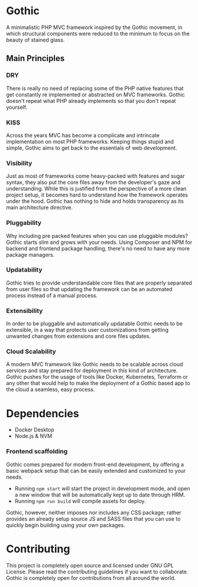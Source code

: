 # Gothic
A minimalistic PHP MVC framework inspired by the Gothic movement, in which structural components were reduced to the minimum to focus on the beauty of stained glass.

## Main Principles

### DRY
There is really no need of replacing some of the PHP native features that get constantly re implemented or abstracted on MVC frameworks. Gothic doesn't repeat what PHP already implements so that you don't repeat yourself.

### KISS
Across the years MVC has become a complicate and intrincate implementation on most PHP frameworks. Keeping things stupid and simple, Gothic aims to get back to the essentials of web development.

### Visibility
Just as most of frameworks come heavy-packed with features and sugar syntax, they also put the core files away from the developer's gaze and understanding. While this is justified from the perspective of a more clean project setup, it becomes hard to understand how the framework operates under the hood. Gothic has nothing to hide and holds transparency as its main architecture directive.

### Pluggability
Why including pre packed features when you can use pluggable modules? Gothic starts slim and grows with your needs. Using Composer and NPM for backend and frontend package handling, there's no need to have any more package managers.

### Updatability
Gothic tries to provide understandable core files that are properly separated from user files so that updating the framework can be an automated process instead of a manual process.

### Extensibility
In order to be pluggable and automatically updatable Gothic needs to be extensible, in a way that protects user customizations from getting unwanted changes from extensions and core files updates.

### Cloud Scalability
A modern MVC framework like Gothic needs to be scalable across cloud services and stay prepared for deployment in this kind of architecture. Gothic pushes for the usage of tools like Docker, Kubernetes, Terraform or any other that would help to make the deployment of a Gothic based app to the cloud a seamless, easy process.

# Dependencies

- Docker Desktop
- Node.js & NVM

### Frontend scaffolding

Gothic comes prepared for modern front-end development, by offering a basic webpack setup that can be easily extended and customized to your needs.

- Running `npm start` will start the project in development mode, and open a new window that will be automatically kept up to date through HRM.
- Running `npm run build` will compile assets for deploy.

Gothic, however, neither imposes nor includes any CSS package; rather provides an already setup source JS and SASS files that you can use to quickly begin building using your own packages.

# Contributing

This project is completely open source and licensed under GNU GPL License. Please read the contributing guidelines if you want to collaborate. Gothic is completely open for contributions from all around the world.
